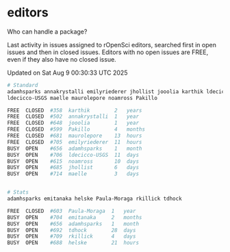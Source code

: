 # editors

Who can handle a package?

Last activity in issues assigned to rOpenSci editors, searched first in open
issues and then in closed issues. Editors with no open issues are FREE, even if
they also have no closed issue.


Updated on Sat Aug 9 00:30:33 UTC 2025

```bash
# Standard
adamhsparks annakrystalli emilyriederer jhollist jooolia karthik ldecicco
ldecicco-USGS maelle maurolepore noamross Pakillo

FREE  CLOSED  #358  karthik        2   years
FREE  CLOSED  #502  annakrystalli  1   year
FREE  CLOSED  #648  jooolia        1   year
FREE  CLOSED  #599  Pakillo        4   months
FREE  CLOSED  #681  maurolepore    13  hours
FREE  CLOSED  #705  emilyriederer  11  hours
BUSY  OPEN    #656  adamhsparks    1   month
BUSY  OPEN    #706  ldecicco-USGS  11  days
BUSY  OPEN    #615  noamross       10  days
BUSY  OPEN    #685  jhollist       6   days
BUSY  OPEN    #714  maelle         3   days


# Stats
adamhsparks emitanaka helske Paula-Moraga rkillick tdhock

FREE  CLOSED  #603  Paula-Moraga  1   year
BUSY  OPEN    #704  emitanaka     2   months
BUSY  OPEN    #656  adamhsparks   1   month
BUSY  OPEN    #692  tdhock        28  days
BUSY  OPEN    #709  rkillick      4   days
BUSY  OPEN    #688  helske        21  hours
```
